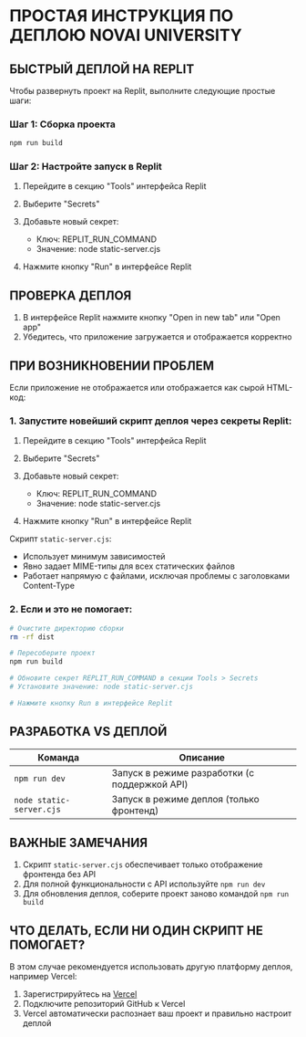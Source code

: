 # ПРОСТАЯ ИНСТРУКЦИЯ ПО ДЕПЛОЮ NOVAI UNIVERSITY

## БЫСТРЫЙ ДЕПЛОЙ НА REPLIT

Чтобы развернуть проект на Replit, выполните следующие простые шаги:

### Шаг 1: Сборка проекта

```bash
npm run build
```

### Шаг 2: Настройте запуск в Replit

1. Перейдите в секцию "Tools" интерфейса Replit
2. Выберите "Secrets"
3. Добавьте новый секрет:
   - Ключ: REPLIT_RUN_COMMAND
   - Значение: node static-server.cjs

4. Нажмите кнопку "Run" в интерфейсе Replit

## ПРОВЕРКА ДЕПЛОЯ

1. В интерфейсе Replit нажмите кнопку "Open in new tab" или "Open app"
2. Убедитесь, что приложение загружается и отображается корректно

## ПРИ ВОЗНИКНОВЕНИИ ПРОБЛЕМ

Если приложение не отображается или отображается как сырой HTML-код:

### 1. Запустите новейший скрипт деплоя через секреты Replit:

1. Перейдите в секцию "Tools" интерфейса Replit
2. Выберите "Secrets"
3. Добавьте новый секрет:
   - Ключ: REPLIT_RUN_COMMAND
   - Значение: node static-server.cjs

4. Нажмите кнопку "Run" в интерфейсе Replit

Скрипт `static-server.cjs`:
- Использует минимум зависимостей
- Явно задает MIME-типы для всех статических файлов
- Работает напрямую с файлами, исключая проблемы с заголовками Content-Type

### 2. Если и это не помогает:

```bash
# Очистите директорию сборки
rm -rf dist

# Пересоберите проект
npm run build

# Обновите секрет REPLIT_RUN_COMMAND в секции Tools > Secrets
# Установите значение: node static-server.cjs

# Нажмите кнопку Run в интерфейсе Replit
```

## РАЗРАБОТКА VS ДЕПЛОЙ

| Команда | Описание |
|---------|----------|
| `npm run dev` | Запуск в режиме разработки (с поддержкой API) |
| `node static-server.cjs` | Запуск в режиме деплоя (только фронтенд) |

## ВАЖНЫЕ ЗАМЕЧАНИЯ

1. Скрипт `static-server.cjs` обеспечивает только отображение фронтенда без API
2. Для полной функциональности с API используйте `npm run dev`
3. Для обновления деплоя, соберите проект заново командой `npm run build`

## ЧТО ДЕЛАТЬ, ЕСЛИ НИ ОДИН СКРИПТ НЕ ПОМОГАЕТ?

В этом случае рекомендуется использовать другую платформу деплоя, например Vercel:

1. Зарегистрируйтесь на [Vercel](https://vercel.com)
2. Подключите репозиторий GitHub к Vercel
3. Vercel автоматически распознает ваш проект и правильно настроит деплой